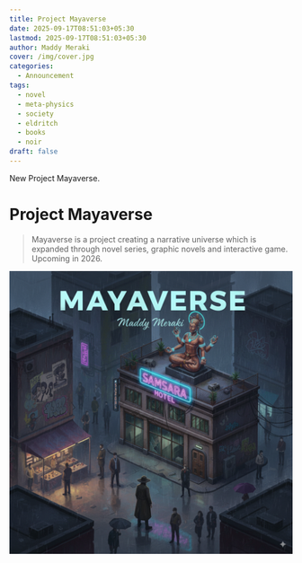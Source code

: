 ```yaml
---
title: Project Mayaverse
date: 2025-09-17T08:51:03+05:30
lastmod: 2025-09-17T08:51:03+05:30
author: Maddy Meraki
cover: /img/cover.jpg
categories:
  - Announcement
tags:
  - novel
  - meta-physics
  - society
  - eldritch
  - books
  - noir
draft: false
---
```


New Project Mayaverse. 

<!--more-->

# Project Mayaverse

> Mayaverse is a project creating a narrative universe which is expanded through novel series, graphic novels and interactive game. Upcoming in 2026.

![](Generated%20Image%20September%2014,%202025%20-%208_14PM.png)